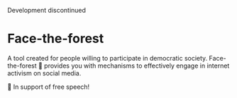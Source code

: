 Development discontinued

# Face-the-forest

A tool created for people willing to participate in democratic society. Face-the-forest 🌳 provides you with mechanisms to effectively engage in internet activism on social media.

🦡 In support of free speech!
